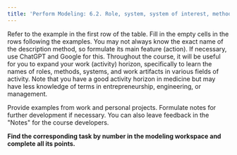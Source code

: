 ```yaml
---
title: 'Perform Modeling: 6.2. Role, system, system of interest, method of description, and work artifact'
---
```


Refer to the example in the first row of the table. Fill in the empty cells in the rows following the examples. You may not always know the exact name of the description method, so formulate its main feature (action). If necessary, use ChatGPT and Google for this. Throughout the course, it will be useful for you to expand your work (activity) horizon, specifically to learn the names of roles, methods, systems, and work artifacts in various fields of activity. Note that you have a good activity horizon in medicine but may have less knowledge of terms in entrepreneurship, engineering, or management.

Provide examples from work and personal projects. Formulate notes for further development if necessary. You can also leave feedback in the "Notes" for the course developers.

**Find the corresponding task by number in the modeling workspace and complete all its points.**